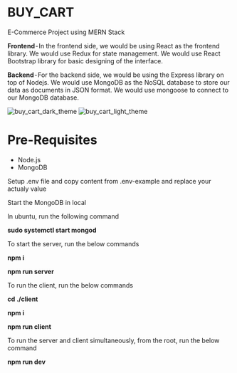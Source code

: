# BUY_CART
E-Commerce Project using MERN Stack

**Frontend** - In the frontend side, we would be using React as the frontend library. We would use Redux for state management. We would use React Bootstrap library for basic designing of the interface.

**Backend** - For the backend side, we would be using the Express library on top of Nodejs. We would use MongoDB as the NoSQL database to store our data as documents in JSON format. We would use mongoose to connect to our MongoDB database.

![buy_cart_dark_theme](https://github.com/bhuvan2205/BUY_CART/assets/56767330/b89861a5-ed21-4869-b14f-60def0068bb9)
![buy_cart_light_theme](https://github.com/bhuvan2205/BUY_CART/assets/56767330/7a80a0e2-fbf5-4edb-8dec-d92afc5cd31c)


# Pre-Requisites

* Node.js
* MongoDB

Setup .env file and copy content from .env-example and replace your actualy value

Start the MongoDB in local

In ubuntu, run the following command
 
**sudo systemctl start mongod**

 To start the server, run the below commands
 
**npm i**
 
**npm run server**
 

 To run the client, run the below commands
 
**cd ./client**
 
**npm i**
 
**npm run client**
 
 
 To run the server and client simultaneously, from the root, run the below command 
 
**npm run dev**
